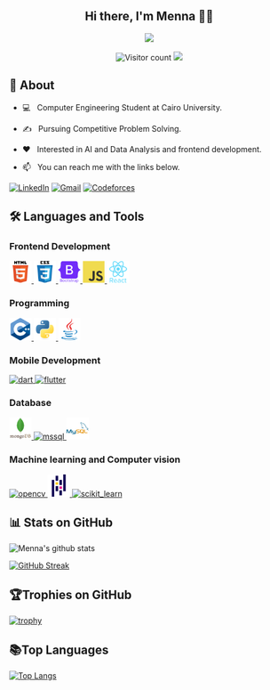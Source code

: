<div align="center"><h2> Hi there, I'm Menna 🙋‍♀️</h2>
<img src="https://img.freepik.com/free-vector/young-woman-uses-computer-work-reduce-infection_1150-34985.jpg?w=740&t=st=1664560909~exp=1664561509~hmac=4417d8e8c8fb3a2eb9d8205b11acaf51657b4a37ec60dd62c606083ee748022f" width="400px"/>


![Visitor count](https://visitor-badge.laobi.icu/badge?page_id=Menna-Ahmed7.Menna-Ahmed7) <img src="https://media.giphy.com/media/dxn6fRlTIShoeBr69N/giphy.gif" width="30">
</div>


## 💫 About 


- 💻 &nbsp; Computer Engineering Student at Cairo University.

- ✍️ &nbsp; Pursuing Competitive Problem Solving.

- ❤️ &nbsp; Interested in AI and Data Analysis and frontend development.

- 📫 &nbsp; You can reach me with the links below.

[![LinkedIn](https://img.shields.io/badge/LinkedIn-0077B5?style=for-the-badge&logo=linkedin&logoColor=white)](https://www.linkedin.com/in/mennatallah-ahmed-6216b321b/)
[![Gmail](https://img.shields.io/badge/Gmail-D14836?style=for-the-badge&logo=gmail&logoColor=white)](mennaahmed0701@gmail.com)
[![Codeforces](https://img.shields.io/badge/Codeforces-445f9d?style=for-the-badge&logo=Codeforces&logoColor=white)](https://codeforces.com/profile/Mennat_Ahmed)
<br>

## :hammer_and_wrench: Languages and Tools 

<p align="left"> 
  <h3 align="left">Frontend Development</h3>
  <a href="https://www.w3.org/html/" target="_blank" rel="noreferrer"> <img src="https://raw.githubusercontent.com/devicons/devicon/master/icons/html5/html5-original-wordmark.svg" alt="html5" width="40" height="40"/> </a> <a href="https://www.w3schools.com/css/" target="_blank" rel="noreferrer"> <img src="https://raw.githubusercontent.com/devicons/devicon/master/icons/css3/css3-original-wordmark.svg" alt="css3" width="40" height="40"/> </a>  <a href="https://getbootstrap.com" target="_blank" rel="noreferrer"> <img src="https://raw.githubusercontent.com/devicons/devicon/master/icons/bootstrap/bootstrap-plain-wordmark.svg" alt="bootstrap" width="40" height="40"/> </a>  <a href="https://developer.mozilla.org/en-US/docs/Web/JavaScript" target="_blank" rel="noreferrer"> <img src="https://raw.githubusercontent.com/devicons/devicon/master/icons/javascript/javascript-original.svg" alt="javascript" width="40" height="40"/> </a> <a href="https://reactjs.org/" target="_blank" rel="noreferrer"> <img src="https://raw.githubusercontent.com/devicons/devicon/master/icons/react/react-original-wordmark.svg" alt="react" width="40" height="40"/> </a> <br/>
<h3 align="left">Programming</h3>
<a href="https://www.w3schools.com/cpp/" target="_blank" rel="noreferrer"> <img src="https://raw.githubusercontent.com/devicons/devicon/master/icons/cplusplus/cplusplus-original.svg" alt="cplusplus" width="40" height="40"/> </a> <a href="https://www.python.org" target="_blank" rel="noreferrer"> <img src="https://raw.githubusercontent.com/devicons/devicon/master/icons/python/python-original.svg" alt="python" width="40" height="40"/> </a> 
<a href="https://www.java.com" target="_blank" rel="noreferrer"> <img src="https://raw.githubusercontent.com/devicons/devicon/master/icons/java/java-original.svg" alt="java" width="40" height="40"/> </a> 
  <br/>
<h3 align="left">Mobile Development</h3>
<a href="https://dart.dev" target="_blank" rel="noreferrer"> <img src="https://www.vectorlogo.zone/logos/dartlang/dartlang-icon.svg" alt="dart" width="40" height="40"/> </a>  <a href="https://flutter.dev" target="_blank" rel="noreferrer"> <img src="https://www.vectorlogo.zone/logos/flutterio/flutterio-icon.svg" alt="flutter" width="40" height="40"/> </a> <br/>
<h3 align="left">Database</h3>
 <a href="https://www.mongodb.com/" target="_blank" rel="noreferrer"> <img src="https://raw.githubusercontent.com/devicons/devicon/master/icons/mongodb/mongodb-original-wordmark.svg" alt="mongodb" width="40" height="40"/> </a> <a href="https://www.microsoft.com/en-us/sql-server" target="_blank" rel="noreferrer"> <img src="https://www.svgrepo.com/show/303229/microsoft-sql-server-logo.svg" alt="mssql" width="40" height="40"/> </a> <a href="https://www.mysql.com/" target="_blank" rel="noreferrer"> <img src="https://raw.githubusercontent.com/devicons/devicon/master/icons/mysql/mysql-original-wordmark.svg" alt="mysql" width="40" height="40"/> </a> <br/>
<h3 align="left">Machine learning and Computer vision</h3>
<a href="https://opencv.org/" target="_blank" rel="noreferrer"> <img src="https://www.vectorlogo.zone/logos/opencv/opencv-icon.svg" alt="opencv" width="40" height="40"/> </a> <a href="https://pandas.pydata.org/" target="_blank" rel="noreferrer"> <img src="https://raw.githubusercontent.com/devicons/devicon/2ae2a900d2f041da66e950e4d48052658d850630/icons/pandas/pandas-original.svg" alt="pandas" width="40" height="40"/> </a>  <a href="https://scikit-learn.org/" target="_blank" rel="noreferrer"> <img src="https://upload.wikimedia.org/wikipedia/commons/0/05/Scikit_learn_logo_small.svg" alt="scikit_learn" width="40" height="40"/> </a> </p>




## 📊 Stats on GitHub


![Menna's github stats](https://github-readme-stats.vercel.app/api?username=Menna-Ahmed7&show_icons=true&title_color=fff&icon_color=79ff97&text_color=9f9f9f&bg_color=151515)


[![GitHub Streak](http://github-readme-streak-stats.herokuapp.com?user=Menna-Ahmed7&theme=dark&date_format=M%20j%5B%2C%20Y%5D)](https://git.io/streak-stats)

## 🏆Trophies on GitHub

[![trophy](https://github-profile-trophy.vercel.app/?username=Menna-Ahmed7&theme=onedark)](https://github.com/ryo-ma/github-profile-trophy)
## 📚Top Languages

[![Top Langs](https://github-readme-stats.vercel.app/api/top-langs/?username=Menna-Ahmed7&layout=compact&theme=vision-friendly-dark)](https://github.com/anuraghazra/github-readme-stats)

